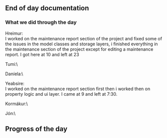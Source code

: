 ## End of day documentation

### What we did through the day 
Hreimur:\
I worked on the maintenance report section of the project and fixed some of the issues in the model classes and storage layers, i finished everything in the maintenance section of the project except for editing a maintenance report. I got here at 10 and left at 23

Tumi:\


Daníela:\



Yeabsire:\
I worked on the maintenance report section first then i worked then on property logic and ui layer. I came at 9 and left at 7:30.

Kormákur:\
 

Jón:\


## Progress of the day